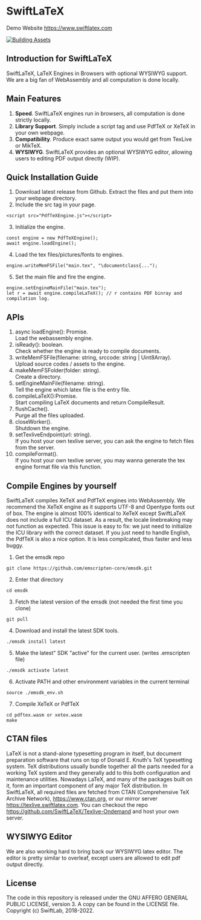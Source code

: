 # SwiftLaTeX

Demo Website https://www.swiftlatex.com

[![Building Assets](https://github.com/SwiftLaTeX/SwiftLaTeX/actions/workflows/github-actions-build.yml/badge.svg?branch=master)](https://github.com/SwiftLaTeX/SwiftLaTeX/actions/workflows/github-actions-build.yml)

## Introduction for SwiftLaTeX

SwiftLaTeX, LaTeX Engines in Browsers with optional WYSIWYG support. We are a
big fan of WebAssembly and all computation is done locally.

## Main Features

1. **Speed**. SwiftLaTeX engines run in browsers, all computation is done
   strictly locally.
2. **Library Support**. Simply include a script tag and use PdfTeX or XeTeX in
   your own webpage.
3. **Compatibility**. Produce exact same output you would get from TexLive or
   MikTeX.
4. **WYSIWYG**. SwiftLaTeX provides an optional WYSIWYG editor, allowing users
   to editing PDF output directly (WIP).

## Quick Installation Guide

1. Download latest release from Github. Extract the files and put them into your
   webpage directory.
2. Include the src tag in your page.

```
<script src="PdfTeXEngine.js"></script>
```

3. Initialize the engine.

```
const engine = new PdfTeXEngine();
await engine.loadEngine();
```

4. Load the tex files/pictures/fonts to engines.

```
engine.writeMemFSFile("main.tex", "\documentclass{...");
```

5. Set the main file and fire the engine.

```
engine.setEngineMainFile("main.tex");
let r = await engine.compileLaTeX(); // r contains PDF binray and compilation log.
```

## APIs

1. async loadEngine(): Promise<void>.\
   Load the webassembly engine.
2. isReady(): boolean.\
   Check whether the engine is ready to compile documents.
3. writeMemFSFile(filename: string, srccode: string | Uint8Array).\
   Upload source codes / assets to the engine.
4. makeMemFSFolder(folder: string).\
   Create a directory.
5. setEngineMainFile(filename: string).\
   Tell the engine which latex file is the entry file.
6. compileLaTeX():Promise<CompileResult>.\
   Start compiling LaTeX documents and return CompileResult.
7. flushCache().\
   Purge all the files uploaded.
8. closeWorker().\
   Shutdown the engine.
9. setTexliveEndpoint(url: string).\
   If you host your own texlive server, you can ask the engine to fetch files
   from the server.
10. compileFormat().\
    If you host your own texlive server, you may wanna generate the tex engine
    format file via this function.

## Compile Engines by yourself

SwiftLaTeX compiles XeTeX and PdfTeX engines into WebAssembly. We recommend the
XeTeX engine as it supports UTF-8 and Opentype fonts out of box. The engine is
almost 100% identical to XeTeX except SwiftLaTeX does not include a full ICU
dataset. As a result, the locale linebreaking may not function as expected. This
issue is easy to fix: we just need to initialize the ICU library with the
correct dataset. If you just need to handle English, the PdfTeX is also a nice
option. It is less compilcated, thus faster and less buggy.

1. Get the emsdk repo

```
git clone https://github.com/emscripten-core/emsdk.git
```

2. Enter that directory

```
cd emsdk
```

3. Fetch the latest version of the emsdk (not needed the first time you clone)

```
git pull
```

4. Download and install the latest SDK tools.

```
./emsdk install latest
```

5. Make the latest" SDK "active" for the current user. (writes .emscripten file)

```
./emsdk activate latest
```

6. Activate PATH and other environment variables in the current terminal

```
source ./emsdk_env.sh
```

7. Compile XeTeX or PdfTeX

```
cd pdftex.wasm or xetex.wasm
make
```

## CTAN files

LaTeX is not a stand-alone typesetting program in itself, but document
preparation software that runs on top of Donald E. Knuth's TeX typesetting
system. TeX distributions usually bundle together all the parts needed for a
working TeX system and they generally add to this both configuration and
maintenance utilities. Nowadays LaTeX, and many of the packages built on it,
form an important component of any major TeX distribution. In SwiftLaTeX, all
required files are fetched from CTAN (Comprehensive TeX Archive Network),
https://www.ctan.org, or our mirror server https://texlive.swiftlatex.com. You
can checkout the repo https://github.com/SwiftLaTeX/Texlive-Ondemand and host
your own server.

## WYSIWYG Editor

We are also working hard to bring back our WYSIWYG latex editor. The editor is
pretty similar to overleaf, except users are allowed to edit pdf output
directly.

## License

The code in this repository is released under the GNU AFFERO GENERAL PUBLIC
LICENSE, version 3. A copy can be found in the LICENSE file. Copyright (c)
SwiftLab, 2018-2022.
